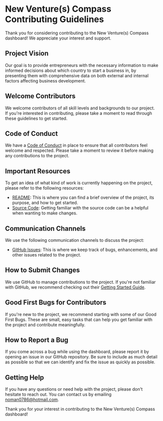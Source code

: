 New Venture(s) Compass Contributing Guidelines
====================================

Thank you for considering contributing to the New Venture(s) Compass dashboard! We appreciate your interest and support.

Project Vision
--------------

Our goal is to provide entrepreneurs with the necessary information to make informed decisions about which country to start a business in, by presenting them with comprehensive data on both external and internal factors affecting business development.

Welcome Contributors
--------------------

We welcome contributors of all skill levels and backgrounds to our project. If you're interested in contributing, please take a moment to read through these guidelines to get started.

Code of Conduct
---------------

We have a [Code of Conduct](https://github.com/sahaavi/New-Venture-s-Compass-R/blob/main/CODE_OF_CONDUCT.md) in place to ensure that all contributors feel welcome and respected. Please take a moment to review it before making any contributions to the project.

Important Resources
-------------------

To get an idea of what kind of work is currently happening on the project, please refer to the following resources:

-   [README]([https://github.com/sahaavi/New-Venture-s-Compass/blob/main/README.md](https://github.com/sahaavi/New-Venture-s-Compass-R/blob/main/README.md)): This is where you can find a brief overview of the project, its purpose, and how to get started.
-   [Source Code](https://github.com/sahaavi/New-Venture-s-Compass-R): Getting familiar with the source code can be a helpful when wanting to make changes.

Communication Channels
----------------------

We use the following communication channels to discuss the project:


-   [GitHub Issues](https://github.com/sahaavi/New-Venture-s-Compass-R): This is where we keep track of bugs, enhancements, and other issues related to the project.


How to Submit Changes
---------------------

We use GitHub to manage contributions to the project. If you're not familiar with GitHub, we recommend checking out their [Getting Started Guide](https://docs.github.com/en/get-started).

Good First Bugs for Contributors
--------------------------------

If you're new to the project, we recommend starting with some of our Good First Bugs. These are small, easy tasks that can help you get familiar with the project and contribute meaningfully.

How to Report a Bug
-------------------

If you come across a bug while using the dashboard, please report it by opening an issue in our GitHub repository. Be sure to include as much detail as possible so that we can identify and fix the issue as quickly as possible.

Getting Help
------------

If you have any questions or need help with the project, please don't hesitate to reach out. You can contact us by emailing noman0786@hotmail.com.

Thank you for your interest in contributing to the New Venture(s) Compass dashboard!
